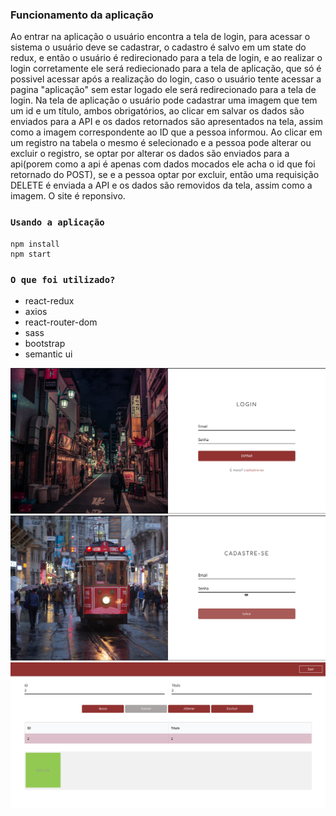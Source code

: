 ### Funcionamento da aplicação
Ao entrar na aplicação o usuário encontra a tela de login, para acessar o sistema o usuário deve se cadastrar, o cadastro é salvo em um state do redux, e então o usuário é redirecionado para a tela de login, e ao realizar o login corretamente ele será rediecionado para a tela de aplicação, que só é possivel acessar após a realização do login, caso o usuário tente acessar a pagina "aplicação" sem estar logado ele será redirecionado para a tela de login.
Na tela de aplicação o usuário pode cadastrar uma imagem que tem um id e um título, ambos obrigatórios, ao clicar em salvar os dados são enviados para a API e os dados retornados são apresentados na tela, assim como a imagem correspondente ao ID que a pessoa informou.
Ao clicar em um registro na tabela o mesmo é selecionado e a pessoa pode alterar ou excluir o registro, se optar por alterar os dados são enviados para a api(porem como a api é apenas com dados mocados ele acha o id que foi retornado do POST), se e a pessoa optar por excluir, então uma requisição DELETE é enviada a API e os dados são removidos da tela, assim como a imagem.
O site é reponsivo.

### `Usando a aplicação`
```
npm install
npm start
```

### `O que foi utilizado?`
- react-redux
- axios
- react-router-dom
- sass
- bootstrap
- semantic ui

<img src="https://raw.githubusercontent.com/taisspadotin/aplicacao-react/master/images/pic1.png"/>
<img src="https://raw.githubusercontent.com/taisspadotin/aplicacao-react/master/images/pic2.png"/>
<img src="https://raw.githubusercontent.com/taisspadotin/aplicacao-react/master/images/pic3.png"/>
